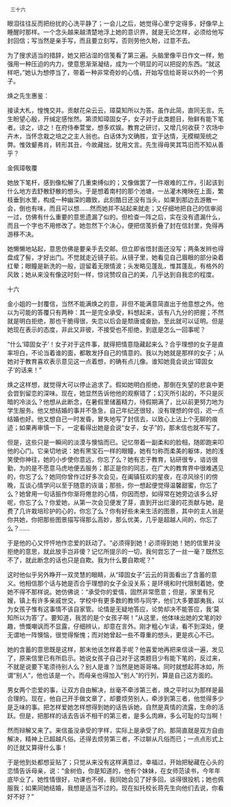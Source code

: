      三十六 

   眼泪往往反而把纷扰的心洗平静了；一会儿之后，她觉得心里宁定得多，好像早上睡醒时那样。一个念头越来越清楚地浮上她的意识界，就是无论怎样，必须给他写封回信；写当然是亲手写，而且要立刻写，否则劳他久盼，过意不去。 

   为了搜求适当的措辞，她又把沾湿的信笺看了第三遍。头脑里像平日作文一样，勉强用一种压迫的内力，使意思渐渐凝结，成为一个明显的可以把捉的东西。“就这样吧，”她认为想停当了，带着一种非常奇妙的心情，开始写信给哥哥以外的一个男子。 

   焕之先生惠鉴： 

   接读大札，惶愧交并。贡献花朵云云，璋莫知所以为答。虽作此简，直同无言。先生盼望心殷，开缄定感怅然。第须知璋固女子，女子对于此类题目，殆鲜有能下笔者。谅之，谅之！在府侍奉萱堂，想多欢娱。教育之研讨，又增几何收获？农场中卉木，当怀念栽之培之之主人翁也。白话体为文确胜，宜于达情，无模糊笼统之弊。惟效颦弗肖，转形其丑，今故藏拙，犹用文言。先生得毋笑其笃旧而不知从善乎？ 

   金佩璋敬覆 

   她放下笔杆，感到像松解了几重束缚似的；又像做罢了一件艰难的工作，引起该到什么地方去舒散舒散的想头。于是想着南村的那个池塘，一丛灌木掩映在上面，繁枝垂到水里，构成一种幽深的趣致，此刻酷日还没有当头，如果到那边去游散一会，倒也有味，而且可以想……然而她并不站起来就走；又仔细地把自己的信审阅一过，仿佛有什么重要的意思遗漏了似的。但检查一阵之后，实在没有遗漏什么，而且一个字也不用修改了。她忽然下个决心，便把信笺折叠了封在信封里，免得再游移不决。 

   她懒懒地站起，意思仿佛是要亲手去交邮。但立即省悟封面还没写；两条发辫也得盘成了髻，才好出门。不觉就走近镜子前。从镜子里，她看见自己眉眼的部分染着红晕；眼瞳是新洗的一般，逗留着无限情波；头发略见蓬乱，惟其蓬乱，有格外的风致；她从来没有像这时刻一样，惊诧赞叹自己的美，几乎达到自我恋的程度。 

   十六

   金小姐的一封覆信，当然不能满焕之的意，非但不能满意简直出于他意想之外。他以为可能的答覆只有两种：其一是完全承受，料想起来，该有八九分的把握；不然就是明白拒绝，那也干脆得很，失恋以后会是颓唐或奋励，至此就可以证明。但是她现在表示的态度，非此又非彼，不接受也不拒绝，到底是怎么一回事呢？ 

   “什么‘璋固女子’！女子对于这件事，就得把情意隐藏起来么？合乎理想的女子是直率坦白，不论当着谁的面，都敢发抒自己的情意的。我以为她就是那样的女子；从她对于教育喜欢表示意见这一点着想，的确有点儿像。谁知她竟会说出‘璋固女子’的话来！” 

   焕之这样想，就觉得大可以停止追求了。假如她明白拒绝，那倒在失望的悲哀中更会尝到留恋的深味。现在，她显然告诉他他的观察错了；幻灭所引起的，不只是灰暗的冷淡么？他想从此断念，在暑假里储蓄精力，待假期满了，比以前更努力地为学生服务。他又想结婚的事并不急急，自己年纪还很轻，没有理想的伴侣，迟一点结婚也好。他又想自己一时发昏，冒失地写了封信去，以致心上沾上个无聊的痕迹；如果再审慎一下，一定看得出她是会说“女子，女子”的，那末信也就不写了。 

   但是，这些只是一瞬间的淡漠与懊恼而已。记忆带着一副柔和的脸相，随即跑来叩他的心门。它亲切地说：她有黑宝石一样的眼瞳，她有匀称而柔美的躯体，她的浅笑使你神往，她的小步使你意远，你忘了么？她有志于教育，钻研很专，谘访很勤，为的是不愿意马虎地便去服务；那正是你的同志，在广大的教育界中很难遇见的，你忘了么？她同你曾作过好多次会见，在阖镇狂欢的星夜，在凉风徐引的傍晚，互谈心情学问以至于随意的诙谐；那些，你一想起便觉得温馨甜蜜，你忘了么？她曾用一句话振作你渐将倦怠的心情，你因而想，如得常在她旁边该多么好呢，你忘了么？你爱她，从第一次会见便发了芽，直到开出烂漫的花贡献与她，是费了几许栽培珍护的心的，你忘了么？你有好些未来生活的图景，其中的主人翁是你共她，你把那些图景描写得那么高妙，那么优美，几乎是超越人间的，你忘了么？…… 

   于是他的心又怦怦地作恋爱的跃动了。“必须得到她！必须得到她！她的信里并没拒绝的意思，就此放手岂非傻？记忆所提示的一切，我何尝忘了一丝一毫？既然忘不了，就此断念的话也只是自欺。我为什么要自欺呢？” 

   这时他似乎另外睁开一双灵慧的眼睛，从“璋固女子”云云的背面看出了含蓄的意义。他相信那个话与她是否合乎理想的女子全没关系；是环境和时代限制着她，使她不得不那样说。她仿佛说：“承受你的爱情，固然非常愿意；但是，家里有兄嫂，镇上有许多亲戚世交，学校中有更多数的教师与同学，他们大多要鄙夷我，以为女孩子惟有这事情不该自家管。论情是无疑地答应，论势却决不能答应，我‘莫知所以为答’了。要知道，我苦的是个女孩子啊！”从这里，他体味出她的文笔的妙趣，愤慨嘲讽而不显露，仔细辨认，却意在言外。刚才粗心乍读，看不到深处，便无谓地一阵懊恼，很觉得惭愧；而对她曾起一些不尊重的想头，更是疚心不已。 

   她的含蓄的意思既是这样，那末他该怎样着手呢？他喜爱地再把来信读一遍，发见了，原来信里已有所启示。她说女孩子自己对于这类题目少有能下笔的，反过来，不就是说要下笔须待别人么？别人是谁？当然是她哥哥咯。同时就想起蒋冰如，所谓“别人”，他也该是一个。而母亲也得加入“别人”的行列，算是自己这方面的。 

   男女两个恋爱的事，让双方自由解决，丝毫不牵涉第三者，焕之平时以为那样是最合理的。现在，他自己开手做文章了，却要烦劳别人，牵涉到第三者，他觉得多少是乏味的事。把怎样爱她怎样想得到她的话告诉她，自然是真情的流露，生命的活跃。但是，把那样的话去告诉不相干的第三者，是多么肉麻，多么可耻的勾当啊！ 

   然而辩解又来了。来信虽没承受的字样，实际上是承受了的。那简直就是双方自由解决，精神上已超越凡俗。还得去烦劳第三者，不过聊从凡俗而已；一点点形式上的迁就又算得什么事！ 

   于是他到处都想妥贴了；只觉从来没有这样满意过，幸福过，开始把秘藏在心头的恋情告诉母亲，说：“金树伯，你是知道的，他有个妹妹，在女师范读书，今年年底毕业了。她性情很好，功课也不弱，我同她会见了好多回，谈得很投机；她也佩服我；如果同她结婚，我想是适当不过的。现在拟托校长蒋先生向他们去说，你看好不好？” 


